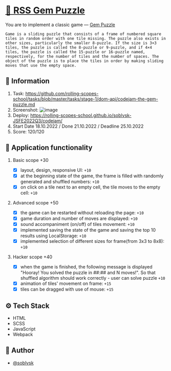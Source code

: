 # [🧩 RSS Gem Puzzle](https://rolling-scopes-school.github.io/soblvsk-JSFE2022Q3/codejam/)

You are to implement a classic game — [Gem Puzzle](https://en.wikipedia.org/wiki/15_puzzle) 

`Game is a sliding puzzle that consists of a frame of numbered square tiles in random order with one tile missing. The puzzle also exists in other sizes, particularly the smaller 8-puzzle. If the size is 3×3 tiles, the puzzle is called the 8-puzzle or 9-puzzle, and if 4×4 tiles, the puzzle is called the 15-puzzle or 16-puzzle named, respectively, for the number of tiles and the number of spaces. The object of the puzzle is to place the tiles in order by making sliding moves that use the empty space.`



## 📜 Information
1. Task: https://github.com/rolling-scopes-school/tasks/blob/master/tasks/stage-1/dom-api/codejam-the-gem-puzzle.md
2. Screenshot: ![image](https://user-images.githubusercontent.com/81454805/209962840-51fcda01-cee5-4294-a660-eb750acf4e02.png)
3. Deploy: https://rolling-scopes-school.github.io/soblvsk-JSFE2022Q3/codejam/
4. Start Date 18.10.2022 / Done 21.10.2022 / Deadline 25.10.2022
5. Score: 120/120 

## 📌 Application functionality

1. Basic scope +30

    - [x] layout, design, responsive UI: `+10`
    - [x] at the beginning state of the game, the frame is filled with randomly generated and shuffled numbers: `+10`
    - [x] on click on a tile next to an empty cell, the tile moves to the empty cell: `+10`

2. Advanced scope +50

    - [x] the game can be restarted without reloading the page: `+10`
    - [x] game duration and number of moves are displayed: `+10`
    - [x] sound accompaniment (on/off) of tiles movement: `+10`
    - [x] implemented saving the state of the game and saving the top 10 results using LocalStorage: `+10`
    - [x] implemented selection of different sizes for frame(from 3x3 to 8x8): `+10`

3. Hacker scope +40

    - [x] when the game is finished, the following message is displayed "Hooray! You solved the puzzle in ##:## and N moves!". So that shuffled algorithm should work correctly - user can solve puzzle `+10`
    - [x] animation of tiles' movement on frame: `+15`
    - [x] tiles can be dragged with use of mouse: `+15`
    
## ⚙️ Tech Stack

- HTML
- SCSS
- JavaScript
- Webpack
    
## 👀 Author

- [@soblvsk](https://www.github.com/soblvsk)
